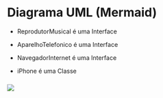 # Diagrama UML (Mermaid)

- ReprodutorMusical é uma Interface
- AparelhoTelefonico é uma Interface
- NavegadorInternet é uma Interface

- iPhone é uma Classe

###
[![](https://mermaid.ink/img/pako:eNq9U8FOwzAM_ZUqpyK2H6i4THDhwDRtiFMvXuK1llK7cpMJNvbvhK5I69Yj4EsS-8XPebGPxopDUxjroeueCCqFpuQsWe_J1tiquBhEX2JHFnx2PIe_7T6IBc3vLjwtxO7K1aFHS8IwpMibfimyTVDiaoCeSr7kXbSg6Gt5TZd3wmRlROypSiwcG1S5StTHISA7HNdBKQuBPooqkrzJIZ-mXsIeK3CizxxQGcOIGd9pS7qCihjyqH6S3dH5wUvZw2IL-bi0CJ4O8JNjugha1cL4V2L_vob_o81tNz58zueDWGfIROPcYG5_eAQxM5M0aYBcGoz-B0oTamywNEXaOtxB9KE0JZ8SFFI5mw-2pggacWZUYlWbYge-S6fYuqTjMFiD9_QFljgWzg?type=png)](https://mermaid.live/edit#pako:eNq9U8FOwzAM_ZUqpyK2H6i4THDhwDRtiFMvXuK1llK7cpMJNvbvhK5I69Yj4EsS-8XPebGPxopDUxjroeueCCqFpuQsWe_J1tiquBhEX2JHFnx2PIe_7T6IBc3vLjwtxO7K1aFHS8IwpMibfimyTVDiaoCeSr7kXbSg6Gt5TZd3wmRlROypSiwcG1S5StTHISA7HNdBKQuBPooqkrzJIZ-mXsIeK3CizxxQGcOIGd9pS7qCihjyqH6S3dH5wUvZw2IL-bi0CJ4O8JNjugha1cL4V2L_vob_o81tNz58zueDWGfIROPcYG5_eAQxM5M0aYBcGoz-B0oTamywNEXaOtxB9KE0JZ8SFFI5mw-2pggacWZUYlWbYge-S6fYuqTjMFiD9_QFljgWzg) 
